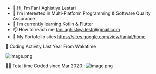 - 👋 Hi, I’m Fani Aghistiya Lestari
- 👀 I’m interested in Multi-Platform Programming & Software Quality Assurance
- 🌱 I’m currently learning Kotlin & Flutter
- 📫 How to reach me fani.aghistiya.lestr@gmail.com
- 🎯 My Portofolio sites https://sites.google.com/view/fanial/home

🤠 Coding Activity Last Year From Wakatime

![image.png](https://wakatime.com/share/@fanial_32/01c4e517-bb7d-4aba-b09c-d15b28ace200.svg)

👩‍💻 Total time Coded since Mar 2020 : ![image.png](https://wakatime.com/badge/user/77917ec2-3884-452e-9781-a2d3e3377a0b.svg)

<!---
fanial/fanial is a ✨ special ✨ repository because its `README.md` (this file) appears on your GitHub profile.
You can click the Preview link to take a look at your changes.
--->
